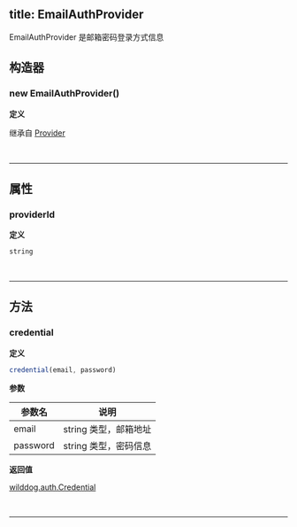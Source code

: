 
title: EmailAuthProvider
---

EmailAuthProvider 是邮箱密码登录方式信息

## 构造器
### new EmailAuthProvider()

**定义**

继承自 [Provider](/auth/Web/api/Provider.html)

</br>

------


## 属性

### providerId

**定义**

```js
string
```
</br>

------

## 方法

### credential

**定义**

```js
credential(email, password)
```

**参数**

| 参数名      | 说明             |
| -------- | -------------- |
| email    | string 类型，邮箱地址 |
| password | string 类型，密码信息 |

**返回值**

[wilddog.auth.Credential](/auth/Web/api/Credential.html)

</br>

------
